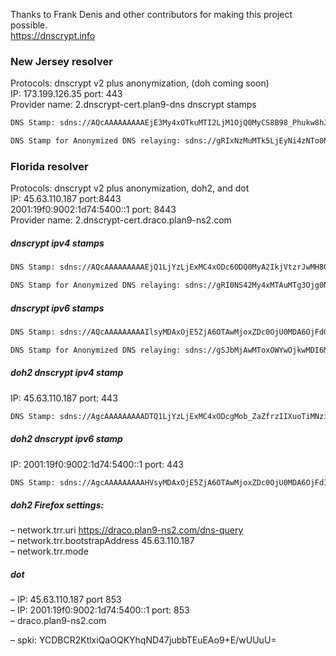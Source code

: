 Thanks to Frank Denis and other contributors for making this project possible.\
https://dnscrypt.info

### New Jersey resolver
Protocols: dnscrypt v2 plus anonymization, (doh coming soon) \
IP: 173.199.126.35 port: 443 \
Provider name: 2.dnscrypt-cert.plan9-dns
dnscrypt stamps
```sh
DNS Stamp: sdns://AQcAAAAAAAAAEjE3My4xOTkuMTI2LjM1OjQ0MyCS8B98_Phukw8hJOslzJhsbrLO5xnxZ5B67ZuFTknPUhkyLmRuc2NyeXB0LWNlcnQucGxhbjktZG5zr 

DNS Stamp for Anonymized DNS relaying: sdns://gRIxNzMuMTk5LjEyNi4zNTo0NDM
```
### Florida resolver
Protocols: dnscrypt v2 plus anonymization, doh2, and dot \
IP: 45.63.110.187 port:8443\
    2001:19f0:9002:1d74:5400::1 port: 8443 \
Provider name: 2.dnscrypt-cert.draco.plan9-ns2.com
##### dnscrypt ipv4 stamps
```sh
DNS Stamp: sdns://AQcAAAAAAAAAEjQ1LjYzLjExMC4xODc6ODQ0MyA2IkjVtzrJwMH8G2LfnJ-biUx869AnsX1oKNftwiw-ICMyLmRuc2NyeXB0LWNlcnQuZHJhY28ucGxhbjktbnMyLmNvbQ

DNS Stamp for Anonymized DNS relaying: sdns://gRI0NS42My4xMTAuMTg3Ojg0NDM
```
##### dnscrypt ipv6 stamps
```sh
DNS Stamp: sdns://AQcAAAAAAAAAIlsyMDAxOjE5ZjA6OTAwMjoxZDc0OjU0MDA6OjFdOjg0NDMgNiJI1bc6ycDB_Bti35yfm4lMfOvQJ7F9aCjX7cIsPiAjMi5kbnNjcnlwdC1jZXJ0LmRyYWNvLnBsYW45LW5zMi5jb20

DNS Stamp for Anonymized DNS relaying: sdns://gSJbMjAwMToxOWYwOjkwMDI6MWQ3NDo1NDAwOjoxXTo4NDQz
```
##### doh2 dnscrypt ipv4 stamp
IP: 45.63.110.187 port: 443
```sh
DNS Stamp: sdns://AgcAAAAAAAAADTQ1LjYzLjExMC4xODcgMob_ZaZfrzIIXuoTiMNzi6fjeHPJBszjxKKLTMKliYgTZHJhY28ucGxhbjktbnMyLmNvbQovZG5zLXF1ZXJ5
``` 
##### doh2 dnscrypt ipv6 stamp
IP: 2001:19f0:9002:1d74:5400::1 port: 443
```sh
DNS Stamp: sdns://AgcAAAAAAAAAHVsyMDAxOjE5ZjA6OTAwMjoxZDc0OjU0MDA6OjFdIDKG_2WmX68yCF7qE4jDc4un43hzyQbM48Sii0zCpYmIE2RyYWNvLnBsYW45LW5zMi5jb20KL2Rucy1xdWVyeQ
```
##### doh2 Firefox settings:
– network.trr.uri https://draco.plan9-ns2.com/dns-query \
– network.trr.bootstrapAddress 45.63.110.187 \
– network.trr.mode

##### dot
– IP: 45.63.110.187 port 853 \
– IP: 2001:19f0:9002:1d74:5400::1 port: 853 \
– draco.plan9-ns2.com

– spki: YCDBCR2KtlxiQaOQKYhqND47jubbTEuEAo9+E/wUUuU=
